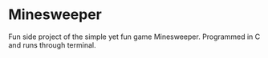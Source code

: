 # Minesweeper
Fun side project of the simple yet fun game Minesweeper. Programmed in C and runs through terminal.
